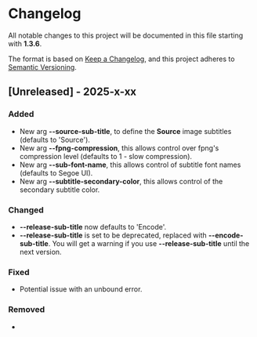 # Changelog

All notable changes to this project will be documented in this file starting with **1.3.6**.

The format is based on [Keep a Changelog](https://keepachangelog.com/en/1.1.0/),
and this project adheres to [Semantic Versioning](https://semver.org/spec/v2.0.0.html).

## [Unreleased] - 2025-x-xx

### Added

- New arg **--source-sub-title**, to define the **Source** image subtitles (defaults to 'Source').
- New arg **--fpng-compression**, this allows control over fpng's compression level (defaults to 1 - slow compression).
- New arg **--sub-font-name**, this allows control of subtitle font names (defaults to Segoe UI).
- New arg **--subtitle-secondary-color**, this allows control of the secondary subtitle color.

### Changed

- **--release-sub-title** now defaults to 'Encode'.
- **--release-sub-title** is set to be deprecated, replaced with **--encode-sub-title**. You will get a warning if you use **--release-sub-title** until the next version.

### Fixed

- Potential issue with an unbound error.

### Removed

-
